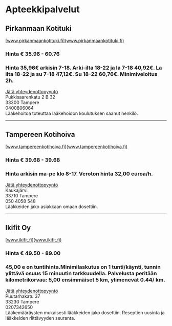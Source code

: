# Apteekkipalvelut


## Pirkanmaan Kotituki
[www.pirkanmaankotituki.fi](www.pirkanmaankotituki.fi)  
### Hinta € 35.96 - 60.76
### Hinta 35,96€ arkisin 7-18. Arki-ilta 18-22 ja la 7-18  40,92€. La ilta 18-22  ja su 7-18  47,12€.  Su 18-22  60,76€.  Minimiveloitus 2h.
[Jätä yhteydenottopyyntö](%23workflows%3Femail%3Dpirkanmaan.kotituki%40gmail.com%26serviceType%3Dcategory.drugs%26companyName%3DPirkanmaan+Kotituki)  
Pukkisaarenkatu 2 B 32  
33300 Tampere  
0400806064  
Lääkehoitoa toteuttaa lääkehoidon koulutuksen saanut henkilö.  

---

## Tampereen Kotihoiva
[www.tampereenkotihoiva.fi](www.tampereenkotihoiva.fi)  
### Hinta € 39.68 - 39.68
### Hinta arkisin ma-pe klo 8-17. Veroton hinta 32,00 euroa/h.
[Jätä yhteydenottopyyntö](%23workflows%3Femail%3Dtampereenkotihoiva%40gmail.com%26serviceType%3Dcategory.drugs%26companyName%3DTampereen+Kotihoiva)  
Kaukajärvi  
33710 Tampere  
050 4058 548  
Lääkkeiden jako asiakkaan omaan dosettiin.  

---

## Ikifit Oy
[www.ikifit.fi](www.ikifit.fi)  
### Hinta € 49.50 - 89.00
### 45,00 e on tuntihinta.Minimilaskutus on 1 tunti/käynti, tunnin ylittävä osuus 15 minuutin tarkkuudella. Palvelusta peritään kilometrikorvau: 5,00 ensimmäiset 5 km, ylimenevät 0.44/ km.
[Jätä yhteydenottopyyntö](%23workflows%3Femail%3Dmarjo.sirkeoja%40ikifit.fi%26serviceType%3Dcategory.drugs%26companyName%3DIkifit+Oy)  
Puutarhakatu 37  
33230 Tampere  
0207342650  
Lääkemääräysten mukaisesti lääkkeiden jako dosettiin. Reseptien uusinta ja  lääkkeiden riittävyyden seuranta.  
  